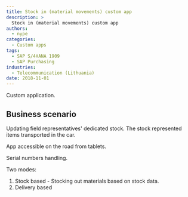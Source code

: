 ```yaml
---
title: Stock in (material movements) custom app
description: >
  Stock in (material movements) custom app
authors:
  - nype
categories:
  - Custom apps
tags:
  - SAP S/4HANA 1909
  - SAP Purchasing
industries:
  - Telecommunication (Lithuania)
date: 2018-11-01
---
```


<!-- more -->

Custom application. 

## Business scenario

Updating field representatives' dedicated stock. The stock represented items transported in the car. 

App accessible on the road from tablets.

Serial numbers handling.

Two modes:

1. Stock based - Stocking out materials based on stock data.<br>
2. Delivery based









